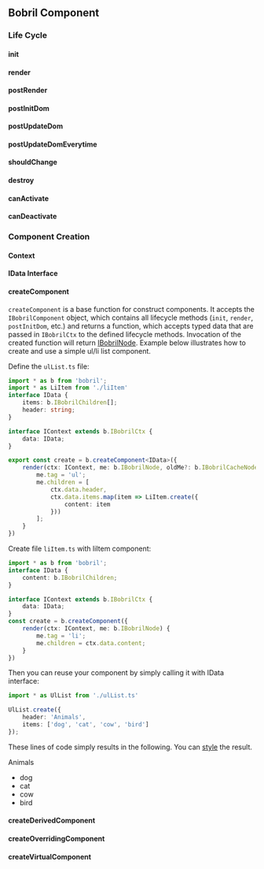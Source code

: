 [//]: <> (!!! ORDER OF ROWS IS REQUIRED !!!)
[//]: <> (menuLabel:'Bobril Component')
[//]: <> (menuAnchor:'menu-bobril-component')
[//]: <> (previous:'initialization.md';next: 'events.md')
<h2 id='menu-bobril-component'>Bobril Component</h2>

### Life Cycle
#### init
#### render
#### postRender
#### postInitDom
#### postUpdateDom
#### postUpdateDomEverytime
#### shouldChange
#### destroy
#### canActivate
#### canDeactivate

### Component Creation
#### Context
#### IData Interface
#### createComponent
`createComponent` is a base function for construct components. It accepts the `IBobrilComponent` object, which contains all lifecycle methods (`init`, `render`, `postInitDom`, etc.) and returns a function, which accepts typed data that are passed in `IBobrilCtx` to the defined lifecycle methods. Invocation of the created function will return [IBobrilNode](#createcomponent).
Example below illustrates how to create and use a simple ul/li list component.  

Define the `ulList.ts` file:
```typescript
import * as b from 'bobril';
import * as LiItem from './liItem'
interface IData {
    items: b.IBobrilChildren[];
    header: string;
}

interface IContext extends b.IBobrilCtx {
    data: IData;
}

export const create = b.createComponent<IData>({
    render(ctx: IContext, me: b.IBobrilNode, oldMe?: b.IBobrilCacheNode) {
        me.tag = 'ul';
        me.children = [
            ctx.data.header,
            ctx.data.items.map(item => LiItem.create({
                content: item
            }))
        ];
    }
})
```
Create file `liItem.ts` with liItem component:
```typescript
import * as b from 'bobril';
interface IData {
    content: b.IBobrilChildren;
}

interface IContext extends b.IBobrilCtx {
    data: IData;
}
const create = b.createComponent({
    render(ctx: IContext, me: b.IBobrilNode) {
        me.tag = 'li';
        me.children = ctx.data.content;
    }
})
```
Then you can reuse your component by simply calling it with IData interface:
```typescript
import * as UlList from './ulList.ts'

UlList.create({
    header: 'Animals',
    items: ['dog', 'cat', 'cow', 'bird']
});
```
These lines of code simply results in the following. You can [style](#style) the result.  
  
Animals
* dog
* cat
* cow
* bird


#### createDerivedComponent
#### createOverridingComponent
#### createVirtualComponent
